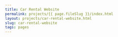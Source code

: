 ```yaml
---
title: Car Rental Website
permalink: projects/{{ page.fileSlug }}/index.html
layout: projects/car-rental-website.html
slug: car-rental-website
tags: pages
---
```



